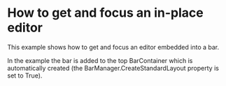 # How to get and focus an in-place editor


<p>This example shows how to get and focus an editor embedded into a bar. </p><p>In the example the bar is added to the top BarContainer which is automatically created (the BarManager.CreateStandardLayout property is set to True).</p>

<br/>


